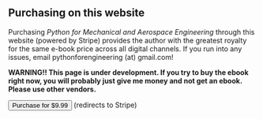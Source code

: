 ## Purchasing on this website

Purchasing *Python for Mechanical and Aerospace Engineering* through this website (powered by Stripe) provides the author with the greatest royalty for the same e-book price across all digital channels. If you run into any issues, email pythonforengineering (at) gmail.com!


**WARNING!! This page is under development. If you try to buy the ebook right now, you will probably just give me money and not get an ebook. Please use other vendors.**


<!-- Begin Stripe Checkout Form -->

<!-- Load Stripe.js on your website. -->
<script src="https://js.stripe.com/v3/"></script>
<link rel="stylesheet" href="css/normalize.css" />
<link rel="stylesheet" href="css/global.css" />
<button data-checkout-mode="payment" data-price-id="price_1I2pJkAzc86QT0MIqz9r3paF">Purchase for $9.99</button> (redirects to Stripe)
<div id="error-message"></div>
<script>
// Replace with your own publishable key: https://dashboard.stripe.com/test/apikeys
var PUBLISHABLE_KEY = 'pk_test_51I2oSGAzc86QT0MIlGr0YDIMDUE1FjyJmKipE7shMuDpE5i71MbH16dRnGQY1TmQFobbxMwlsWcCWCYwA0Ze6x0S00JzDy19aN';
// Replace with the domain you want your users to be redirected back to after payment
var DOMAIN = location.href.replace(/[^/]*$/, '');


var stripe = Stripe(PUBLISHABLE_KEY);

// Handle any errors from Checkout
var handleResult = function (result) {
  if (result.error) {
     var displayError = document.getElementById('error-message');
      displayError.textContent = result.error.message;
        }
};

document.querySelectorAll('button').forEach(function (button) {
        button.addEventListener('click', function (e) {
          var mode = e.target.dataset.checkoutMode;
          var priceId = e.target.dataset.priceId;
          var items = [{ price: priceId, quantity: 1 }];

// Make the call to Stripe.js to redirect to the checkout page
// with the sku or plan ID.
stripe
            .redirectToCheckout({
              mode: mode,
              lineItems: items,
              successUrl:
                DOMAIN + 'store_success.html?session_id={CHECKOUT_SESSION_ID}',
              cancelUrl:
                DOMAIN + 'store_canceled.html?session_id={CHECKOUT_SESSION_ID}',
            })
            .then(handleResult);
        });
      });
</script>
